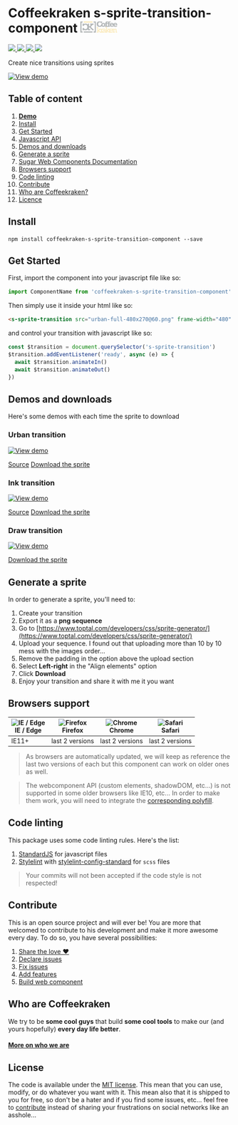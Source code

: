 # Coffeekraken s-sprite-transition-component <img src=".resources/coffeekraken-logo.jpg" height="25px" />

<p>
	<!-- <a href="https://travis-ci.org/coffeekraken/s-sprite-transition">
		<img src="https://img.shields.io/travis/coffeekraken/s-sprite-transition.svg?style=flat-square" />
	</a> -->
	<a href="https://www.npmjs.com/package/coffeekraken-s-sprite-transition-component">
		<img src="https://img.shields.io/npm/v/coffeekraken-s-sprite-transition-component.svg?style=flat-square" />
	</a>
	<a href="https://github.com/coffeekraken/s-sprite-transition/blob/master/LICENSE.txt">
		<img src="https://img.shields.io/npm/l/coffeekraken-s-sprite-transition-component.svg?style=flat-square" />
	</a>
	<!-- <a href="https://github.com/coffeekraken/s-sprite-transition">
		<img src="https://img.shields.io/npm/dt/coffeekraken-s-sprite-transition-component.svg?style=flat-square" />
	</a>
	<a href="https://github.com/coffeekraken/s-sprite-transition">
		<img src="https://img.shields.io/github/forks/coffeekraken/s-sprite-transition.svg?style=social&label=Fork&style=flat-square" />
	</a>
	<a href="https://github.com/coffeekraken/s-sprite-transition">
		<img src="https://img.shields.io/github/stars/coffeekraken/s-sprite-transition.svg?style=social&label=Star&style=flat-square" />
	</a> -->
	<a href="https://twitter.com/coffeekrakenio">
		<img src="https://img.shields.io/twitter/url/http/coffeekrakenio.svg?style=social&style=flat-square" />
	</a>
	<a href="http://coffeekraken.io">
		<img src="https://img.shields.io/twitter/url/http/shields.io.svg?style=flat-square&label=coffeekraken.io&colorB=f2bc2b&style=flat-square" />
	</a>
</p>

<p class="lead">Create nice transitions using sprites</p>

[![View demo](http://components.coffeekraken.io/assets/img/view-demo.png)](http://components.coffeekraken.io/app/s-sprite-transition-component)

## Table of content

1. **[Demo](http://components.coffeekraken.io/app/s-sprite-transition-component)**
2. [Install](#readme-install)
3. [Get Started](#readme-get-started)
4. [Javascript API](doc/js)
5. [Demos and downloads](#readme-demos-downloads)
6. [Generate a sprite](#readme-generate-sprite)
7. [Sugar Web Components Documentation](https://github.com/coffeekraken/sugar/blob/master/doc/webcomponent.md)
8. [Browsers support](#readme-browsers-support)
9. [Code linting](#readme-code-linting)
10. [Contribute](#readme-contribute)
11. [Who are Coffeekraken?](#readme-who-are-coffeekraken)
12. [Licence](#readme-license)

<a name="readme-install"></a>
## Install

```
npm install coffeekraken-s-sprite-transition-component --save
```

<a name="readme-get-started"></a>
## Get Started

First, import the component into your javascript file like so:

```js
import ComponentName from 'coffeekraken-s-sprite-transition-component'
```

Then simply use it inside your html like so:

```html
<s-sprite-transition src="urban-full-480x270@60.png" frame-width="480" still-frame="30"></s-sprite-transition>
```

and control your transition with javascript like so:

```js
const $transition = document.querySelector('s-sprite-transition')
$transition.addEventListener('ready', async (e) => {
  await $transition.animateIn()
  await $transition.animateOut()
})
```

<a id="readme-demos-downloads"></a>
## Demos and downloads

Here's some demos with each time the sprite to download

### Urban transition

[![View demo](http://components.coffeekraken.io/assets/img/view-demo.png)](http://components.coffeekraken.io/app/s-sprite-transition-component)

[Source](https://tympanus.net/codrops/2016/09/29/transition-effect-with-css-masks/)
[Download the sprite](/demo/data/urban-full-480x270@60.png)

### Ink transition

[![View demo](http://components.coffeekraken.io/assets/img/view-demo.png)](http://components.coffeekraken.io/app/s-sprite-transition-component?demo=ink)

[Source](https://codyhouse.co/gem/ink-transition-effect)
[Download the sprite](/demo/data/ink-640x360@26.png)

### Draw transition

[![View demo](http://components.coffeekraken.io/assets/img/view-demo.png)](http://components.coffeekraken.io/app/s-sprite-transition-component?demo=draw)

[Download the sprite](/demo/data/draw-480x270@60.png)

<a id="readme-generate-sprite"></a>
## Generate a sprite

In order to generate a sprite, you'll need to:

1. Create your transition
2. Export it as a **png sequence**
3. Go to [https://www.toptal.com/developers/css/sprite-generator/](https://www.toptal.com/developers/css/sprite-generator/)
4. Upload your sequence. I found out that uploading more than 10 by 10 mess with the images order...
5. Remove the padding in the option above the upload section
6. Select **Left-right** in the "Align elements" option
7. Click **Download**
8. Enjoy your transition and share it with me it you want

<a id="readme-browsers-support"></a>
## Browsers support

| <img src="https://raw.githubusercontent.com/godban/browsers-support-badges/master/src/images/edge.png" alt="IE / Edge" width="16px" height="16px" /></br>IE / Edge | <img src="https://raw.githubusercontent.com/godban/browsers-support-badges/master/src/images/firefox.png" alt="Firefox" width="16px" height="16px" /></br>Firefox | <img src="https://raw.githubusercontent.com/godban/browsers-support-badges/master/src/images/chrome.png" alt="Chrome" width="16px" height="16px" /></br>Chrome | <img src="https://raw.githubusercontent.com/godban/browsers-support-badges/master/src/images/safari.png" alt="Safari" width="16px" height="16px" /></br>Safari |
| --------- | --------- | --------- | --------- |
| IE11+ | last 2 versions| last 2 versions| last 2 versions

> As browsers are automatically updated, we will keep as reference the last two versions of each but this component can work on older ones as well.

> The webcomponent API (custom elements, shadowDOM, etc...) is not supported in some older browsers like IE10, etc... In order to make them work, you will need to integrate the [corresponding polyfill](https://www.webcomponents.org/polyfills).

<a id="readme-code-linting"></a>
##  Code linting

This package uses some code linting rules. Here's the list:

1. [StandardJS](https://standardjs.com/) for javascript files
2. [Stylelint](https://github.com/stylelint/stylelint) with [stylelint-config-standard](https://github.com/stylelint/stylelint-config-standard) for `scss` files

> Your commits will not been accepted if the code style is not respected!

<a id="readme-contribute"></a>
## Contribute

This is an open source project and will ever be! You are more that welcomed to contribute to his development and make it more awesome every day.
To do so, you have several possibilities:

1. [Share the love ❤️](https://github.com/Coffeekraken/coffeekraken/blob/master/contribute.md#contribute-share-the-love)
2. [Declare issues](https://github.com/Coffeekraken/coffeekraken/blob/master/contribute.md#contribute-declare-issues)
3. [Fix issues](https://github.com/Coffeekraken/coffeekraken/blob/master/contribute.md#contribute-fix-issues)
4. [Add features](https://github.com/Coffeekraken/coffeekraken/blob/master/contribute.md#contribute-add-features)
5. [Build web component](https://github.com/Coffeekraken/coffeekraken/blob/master/contribute.md#contribute-build-web-component)

<a id="readme-who-are-coffeekraken"></a>
## Who are Coffeekraken

We try to be **some cool guys** that build **some cool tools** to make our (and yours hopefully) **every day life better**.  

#### [More on who we are](https://github.com/Coffeekraken/coffeekraken/blob/master/who-are-we.md)

<a id="readme-license"></a>
## License

The code is available under the [MIT license](LICENSE.txt). This mean that you can use, modify, or do whatever you want with it. This mean also that it is shipped to you for free, so don't be a hater and if you find some issues, etc... feel free to [contribute](https://github.com/Coffeekraken/coffeekraken/blob/master/contribute.md) instead of sharing your frustrations on social networks like an asshole...
